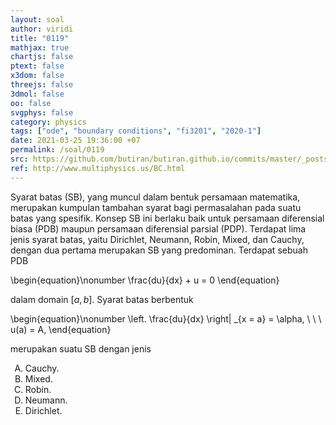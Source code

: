 ```yaml
---
layout: soal
author: viridi
title: "0119"
mathjax: true
chartjs: false
ptext: false
x3dom: false
threejs: false
3dmol: false
oo: false
svgphys: false
category: physics
tags: ["ode", "boundary conditions", "fi3201", "2020-1"]
date: 2021-03-25 19:36:00 +07
permalink: /soal/0119
src: https://github.com/butiran/butiran.github.io/commits/master/_posts/soal/11/2021-03-25-ode-boundary-conditions-4.md
ref: http://www.multiphysics.us/BC.html
---
```

Syarat batas (SB), yang muncul dalam bentuk persamaan matematika, merupakan kumpulan tambahan syarat bagi permasalahan pada suatu batas yang spesifik. Konsep SB ini berlaku baik untuk persamaan diferensial biasa (PDB) maupun persamaan diferensial parsial (PDP). Terdapat lima jenis syarat batas, yaitu Dirichlet, Neumann, Robin, Mixed, dan Cauchy, dengan dua pertama merupakan SB yang predominan. Terdapat sebuah PDB

\begin{equation}\nonumber
\frac{du}{dx} + u = 0
\end{equation}

dalam domain $[a, b]$. Syarat batas berbentuk

\begin{equation}\nonumber
\left. \frac{du}{dx} \right\| _{x = a} = \alpha, \ \ \ \
u(a) = A,
\end{equation}

merupakan suatu SB dengan jenis

<ol type="A">
<li>Cauchy.
<li>Mixed.
<li>Robin.
<li>Neumann.
<li>Dirichlet.
